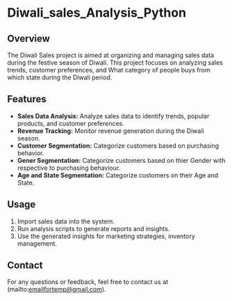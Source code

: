 # Diwali_sales_Analysis_Python

## Overview
The Diwali Sales project is aimed at organizing and managing sales data during the festive season of Diwali. This project focuses on analyzing sales trends, customer preferences, and What category of people buys from which state during the Diwali period.

## Features
- **Sales Data Analysis:** Analyze sales data to identify trends, popular products, and customer preferences.
- **Revenue Tracking:** Monitor revenue generation during the Diwali season.
- **Customer Segmentation:** Categorize customers based on purchasing behavior.
- **Gener Segmentation:** Categorize customers based on thier Gender with respective to purchasing behaviour.
- **Age and State Segmentation:** Categorize customers on their Age and State.

## Usage
1. Import sales data into the system.
2. Run analysis scripts to generate reports and insights.
3. Use the generated insights for marketing strategies, inventory management.


## Contact
For any questions or feedback, feel free to contact us at (mailto:emailfortemp@gmail.com).

